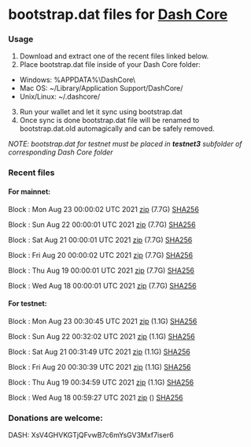 # bootstrap.dat files for [Dash Core](https://github.com/dashpay/dash)

### Usage

1. Download and extract one of the recent files linked below.
2. Place bootstrap.dat file inside of your Dash Core folder:
 - Windows: %APPDATA%\DashCore\
 - Mac OS: ~/Library/Application Support/DashCore/
 - Unix/Linux: ~/.dashcore/
3. Run your wallet and let it sync using bootstrap.dat
4. Once sync is done bootstrap.dat file will be renamed to bootstrap.dat.old automagically and can be safely removed.

_NOTE: bootstrap.dat for testnet must be placed in **testnet3** subfolder of corresponding Dash Core folder_

### Recent files

#### For mainnet:

Block [](https://insight.dash.org/insight/block/): Mon Aug 23 00:00:02 UTC 2021 [zip](https://dash-bootstrap.ams3.digitaloceanspaces.com/mainnet/2021-08-23/bootstrap.dat.zip) (7.7G) [SHA256](https://dash-bootstrap.ams3.digitaloceanspaces.com/mainnet/2021-08-23/sha256.txt)

Block [](https://insight.dash.org/insight/block/): Sun Aug 22 00:00:01 UTC 2021 [zip](https://dash-bootstrap.ams3.digitaloceanspaces.com/mainnet/2021-08-22/bootstrap.dat.zip) (7.7G) [SHA256](https://dash-bootstrap.ams3.digitaloceanspaces.com/mainnet/2021-08-22/sha256.txt)

Block [](https://insight.dash.org/insight/block/): Sat Aug 21 00:00:01 UTC 2021 [zip](https://dash-bootstrap.ams3.digitaloceanspaces.com/mainnet/2021-08-21/bootstrap.dat.zip) (7.7G) [SHA256](https://dash-bootstrap.ams3.digitaloceanspaces.com/mainnet/2021-08-21/sha256.txt)

Block [](https://insight.dash.org/insight/block/): Fri Aug 20 00:00:02 UTC 2021 [zip](https://dash-bootstrap.ams3.digitaloceanspaces.com/mainnet/2021-08-20/bootstrap.dat.zip) (7.7G) [SHA256](https://dash-bootstrap.ams3.digitaloceanspaces.com/mainnet/2021-08-20/sha256.txt)

Block [](https://insight.dash.org/insight/block/): Thu Aug 19 00:00:01 UTC 2021 [zip](https://dash-bootstrap.ams3.digitaloceanspaces.com/mainnet/2021-08-19/bootstrap.dat.zip) (7.7G) [SHA256](https://dash-bootstrap.ams3.digitaloceanspaces.com/mainnet/2021-08-19/sha256.txt)

Block [](https://insight.dash.org/insight/block/): Wed Aug 18 00:00:01 UTC 2021 [zip](https://dash-bootstrap.ams3.digitaloceanspaces.com/mainnet/2021-08-18/bootstrap.dat.zip) (7.7G) [SHA256](https://dash-bootstrap.ams3.digitaloceanspaces.com/mainnet/2021-08-18/sha256.txt)


#### For testnet:

Block [](https://testnet-insight.dashevo.org/insight/block/): Mon Aug 23 00:30:45 UTC 2021 [zip](https://dash-bootstrap.ams3.digitaloceanspaces.com/testnet/2021-08-23/bootstrap.dat.zip) (1.1G) [SHA256](https://dash-bootstrap.ams3.digitaloceanspaces.com/testnet/2021-08-23/sha256.txt)

Block [](https://testnet-insight.dashevo.org/insight/block/): Sun Aug 22 00:32:02 UTC 2021 [zip](https://dash-bootstrap.ams3.digitaloceanspaces.com/testnet/2021-08-22/bootstrap.dat.zip) (1.1G) [SHA256](https://dash-bootstrap.ams3.digitaloceanspaces.com/testnet/2021-08-22/sha256.txt)

Block [](https://testnet-insight.dashevo.org/insight/block/): Sat Aug 21 00:31:49 UTC 2021 [zip](https://dash-bootstrap.ams3.digitaloceanspaces.com/testnet/2021-08-21/bootstrap.dat.zip) (1.1G) [SHA256](https://dash-bootstrap.ams3.digitaloceanspaces.com/testnet/2021-08-21/sha256.txt)

Block [](https://testnet-insight.dashevo.org/insight/block/): Fri Aug 20 00:30:39 UTC 2021 [zip](https://dash-bootstrap.ams3.digitaloceanspaces.com/testnet/2021-08-20/bootstrap.dat.zip) (1.1G) [SHA256](https://dash-bootstrap.ams3.digitaloceanspaces.com/testnet/2021-08-20/sha256.txt)

Block [](https://testnet-insight.dashevo.org/insight/block/): Thu Aug 19 00:34:59 UTC 2021 [zip](https://dash-bootstrap.ams3.digitaloceanspaces.com/testnet/2021-08-19/bootstrap.dat.zip) (1.1G) [SHA256](https://dash-bootstrap.ams3.digitaloceanspaces.com/testnet/2021-08-19/sha256.txt)

Block [](https://testnet-insight.dashevo.org/insight/block/): Wed Aug 18 00:59:27 UTC 2021 [zip](https://dash-bootstrap.ams3.digitaloceanspaces.com/testnet/2021-08-18/bootstrap.dat.zip) () [SHA256](https://dash-bootstrap.ams3.digitaloceanspaces.com/testnet/2021-08-18/sha256.txt)


### Donations are welcome:

DASH: XsV4GHVKGTjQFvwB7c6mYsGV3Mxf7iser6
